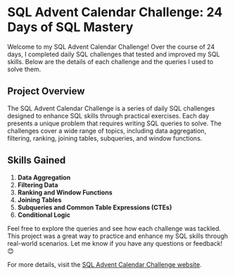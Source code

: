 
# SQL Advent Calendar Challenge: 24 Days of SQL Mastery

Welcome to my SQL Advent Calendar Challenge! Over the course of 24 days, I completed daily SQL challenges that tested and improved my SQL skills. Below are the details of each challenge and the queries I used to solve them.

## Project Overview
The SQL Advent Calendar Challenge is a series of daily SQL challenges designed to enhance SQL skills through practical exercises. Each day presents a unique problem that requires writing SQL queries to solve. The challenges cover a wide range of topics, including data aggregation, filtering, ranking, joining tables, subqueries, and window functions.

## Skills Gained
1. **Data Aggregation**
2. **Filtering Data**
3. **Ranking and Window Functions**
4. **Joining Tables**
5. **Subqueries and Common Table Expressions (CTEs)**
6. **Conditional Logic**

Feel free to explore the queries and see how each challenge was tackled. This project was a great way to practice and enhance my SQL skills through real-world scenarios. Let me know if you have any questions or feedback! 😊

For more details, visit the [SQL Advent Calendar Challenge website](https://www.example.com).
